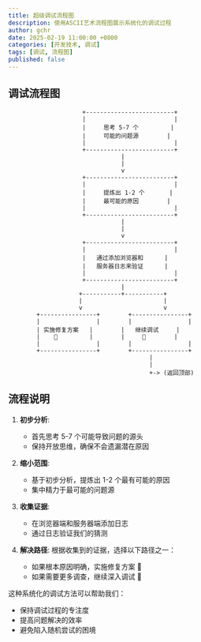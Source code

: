 ```yaml
---
title: 超级调试流程图
description: 使用ASCII艺术流程图展示系统化的调试过程
author: gchr
date: 2025-02-19 11:00:00 +0800
categories: [开发技术, 调试]
tags: [调试, 流程图]
published: false
---
```


## 调试流程图

```
                     +-------------------------+
                     |                         |
                     |     思考 5-7 个         |
                     |     可能的问题源        |
                     |                         |
                     +-------------------------+
                                |
                                |
                                v
                     +-------------------------+
                     |                         |
                     |     提炼出 1-2 个       |
                     |     最可能的原因        |
                     |                         |
                     +-------------------------+
                                |
                                |
                                v
                     +-------------------------+
                     |                         |
                     |   通过添加浏览器和      |
                     |   服务器日志来验证      |
                     |                         |
                     +-------------------------+
                                |
                    +-----------+-----------+
                    |                       |
                    v                       v
        +----------------+        +----------------+
        |                |        |                |
        | 实施修复方案   |        |   继续调试     |
        |    🔧         |        |     🐛        |
        |                |        |                |
        +----------------+        +----------------+
                                        |
                                        |
                                        +-> (返回顶部)
```

## 流程说明

1. **初步分析**: 
   - 首先思考 5-7 个可能导致问题的源头
   - 保持开放思维，确保不会遗漏潜在原因

2. **缩小范围**: 
   - 基于初步分析，提炼出 1-2 个最有可能的原因
   - 集中精力于最可能的问题源

3. **收集证据**: 
   - 在浏览器端和服务器端添加日志
   - 通过日志验证我们的猜测

4. **解决路径**: 
   根据收集到的证据，选择以下路径之一：
   - 如果根本原因明确，实施修复方案 🔧
   - 如果需要更多调查，继续深入调试 🐛

这种系统化的调试方法可以帮助我们：
- 保持调试过程的专注度
- 提高问题解决的效率
- 避免陷入随机尝试的困境 